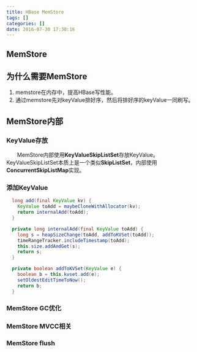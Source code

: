 ```yaml
---
title: HBase MemStore
tags: []
categories: []
date: 2016-07-30 17:30:16
---
```

## MemStore

## 为什么需要MemStore
1. memstore在内存中，提高HBase写性能。
2. 通过memstore先对keyValue排好序，然后将排好序的keyValue一同刷写。

## MemStore内部
### KeyValue存放  
　　MemStore内部使用**KeyValueSkipListSet**存放KeyValue。KeyValueSkipListSet本质上是一个类似**SkipListSet**，内部使用**ConcurrentSkipListMap**实现。  

### 添加KeyValue
```java
  long add(final KeyValue kv) {
    KeyValue toAdd = maybeCloneWithAllocator(kv);
    return internalAdd(toAdd);
  }

  private long internalAdd(final KeyValue toAdd) {
    long s = heapSizeChange(toAdd, addToKVSet(toAdd));
    timeRangeTracker.includeTimestamp(toAdd);
    this.size.addAndGet(s);
    return s;
  }

  private boolean addToKVSet(KeyValue e) {
    boolean b = this.kvset.add(e);
    setOldestEditTimeToNow();
    return b;
  }

```



### MemStore GC优化 


### MemStore MVCC相关

### MemStore flush


